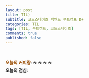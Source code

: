 ```yaml
---
layout: post
title: TIL) 
subtitle: 코드스테이츠 백엔드 부트캠프 D+
categories: TIL
tags: [TIL, 부트캠프, 코드스테이츠]
comments: true
published: false
---
```



<br/>  

<span style="color:#994C00">**오늘의 커피량**</span>: ☕️ ☕️ ☕️ ☕️  
**오늘의 점심**: 
